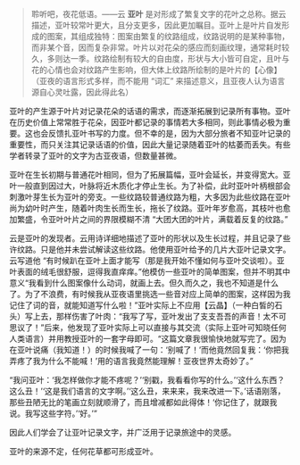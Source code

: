 > 聆听吧，夜花低语。——云
**亚叶** 是对形成了繁复文字的花叶之总称。据云描述，亚叶较常叶更大，且分支更多，因此更加瞩目。亚叶上是叶片自发形成的图案，其组成独特：图案由繁复的纹路组成，纹路说明的是某种事物，而非某个音，因而复杂非常。叶片以对花朵的感应而刻画纹理，通常耗时较久，多则达一季。纹路绘制有较大的自由度，形状与大小皆可自定，且叶与花的心情也会对纹路产生影响，但大体上纹路所绘制的是叶片的【心像】（亚夜的语言形式多样，而不能用 “词汇” 来描述意义，且亚夜人认为语言源自心灵吐露，因此得此名）

亚叶的产生源于叶片对记录花朵的话语的需求，而逐渐拓展到记录所有事物。亚叶在历史价值上常常胜于花朵，因亚叶都记录的事情若大多相同，则此事情必极为重要。这也会反馈扎亚叶书写的力度。但不幸的是，因为大部分旅者不知亚叶记录的重要性，而只关注其记录话语的价值，因此大量记录随着亚叶的枯萎而丢失。有些学者转录了亚叶的文字为古亚夜语，但数量甚微。

亚叶在生长初期与普通花叶相同，但为了拓展篇幅，亚叶会延长，并变得宽大。亚叶一般直到因过大，叶脉将近木质化才停止生长。为了补偿，此时亚叶叶柄根部会刺激叶芽生长为亚叶的旁支。一些纹路较普通纹路为粗，大多因为此些纹路在亚叶尚为幼叶时产生，随着叶肉生长而生长，拖长了纹路。亚叶年岁愈高，其枝叶也愈加繁盛，令亚叶叶片之间的界限模糊不清 “大团大团的叶片，满载着反复的纹路。”

云是亚叶的发现者。云用诗详细地描述了亚叶的形状以及生长过程，并且记录了些许纹路。只是他并未尝试解读这些纹路。他使用亚叶给予的几片大亚叶记录文字。云写道他 “有时候趴在亚叶上面才能写（那是我开始不懂如何与亚叶交谈啦）。亚叶表面的绒毛很舒服，逗得我直痒痒。”他模仿一些亚叶的简单图案，但并不明其中意义“我看到什么图案像什么动词，就画上去。但久而久之，我也不知道是什么了。为了不浪费，有时候我从亚夜语里挑选一些音对应上简单的图案，这样因为我记住了词的音，就能知道写什么啦！”亚叶实际上不应用【云晶】（一种白皙的石头）写上去，那样伤害了叶肉：“我写了写，亚叶发出了支支吾吾的声音！太不可思议了！”后来，他发现了亚叶实际上可以直接与其交流（实际上亚叶可知晓任何人类语言）并用教授亚叶的一套字母即可。“这篇文章我很愉快地就写完了。因为在亚叶说痛（我知道！）的时候我喊了一句：‘别喊了！’而他竟然回复我：‘你把我弄疼了我为什么不能喊！’用的语言我竟然能理解！亚夜世界太奇妙了。”

“我问亚叶：‘我怎样做你才能不疼呢？’‘别戳，我看看你写的什么。’‘这什么东西？这么丑！’‘这是我们语言的文字啊。’‘这么丑，来来来，我来改进一下。’话语刚落，那些丑陋无比的笔画立刻就顺滑了，而且增减都如此得体！‘你记住了，就跟我说。我写这些字符。’‘好。’”

因此人们学会了让亚叶记录文字，并广泛用于记录旅途中的灵感。

亚叶的来源不定，任何花草都可形成亚叶。